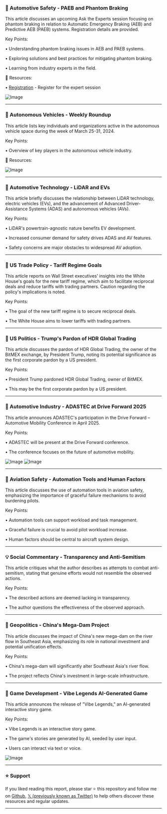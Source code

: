 ### 🤖 Automotive Safety - PAEB and Phantom Braking

This article discusses an upcoming Ask the Experts session focusing on phantom braking in relation to Automatic Emergency Braking (AEB) and Predictive AEB (PAEB) systems.  Registration details are provided.

Key Points:

• Understanding phantom braking issues in AEB and PAEB systems.

• Exploring solutions and best practices for mitigating phantom braking.

• Learning from industry experts in the field.


🔗 Resources:

• [Registration](https://hubs.ly/Q03fJ59t0) - Register for the expert session

![Image](https://pbs.twimg.com/media/Gnm-LVEWwAAH0eM?format=jpg&name=small)


---
### 🤖 Autonomous Vehicles - Weekly Roundup

This article lists key individuals and organizations active in the autonomous vehicle space during the week of March 25-31, 2024.


Key Points:

• Overview of key players in the autonomous vehicle industry.


🔗 Resources:

![Image](https://pbs.twimg.com/media/Gni1emyWcAAkG9o?format=jpg&name=small)


---
### 🤖 Automotive Technology - LiDAR and EVs

This article briefly discusses the relationship between LiDAR technology, electric vehicles (EVs), and the advancement of Advanced Driver-Assistance Systems (ADAS) and autonomous vehicles (AVs).

Key Points:

• LiDAR's powertrain-agnostic nature benefits EV development.

• Increased consumer demand for safety drives ADAS and AV features.

• Safety concerns are major obstacles to widespread AV adoption.


---
### 🤖 US Trade Policy - Tariff Regime Goals

This article reports on Wall Street executives' insights into the White House's goals for the new tariff regime, which aim to facilitate reciprocal deals and reduce tariffs with trading partners.  Caution regarding the policy's implications is noted.

Key Points:

• The goal of the new tariff regime is to secure reciprocal deals.

• The White House aims to lower tariffs with trading partners.


---
### 🤖 US Politics - Trump's Pardon of HDR Global Trading

This article discusses the pardon of HDR Global Trading, the owner of the BitMEX exchange, by President Trump, noting its potential significance as the first corporate pardon by a US president.

Key Points:

•  President Trump pardoned HDR Global Trading, owner of BitMEX.

• This may be the first corporate pardon by a US president.


---
### 🚀 Automotive Industry - ADASTEC at Drive Forward 2025

This article announces ADASTEC's participation in the Drive Forward – Automotive Mobility Conference in April 2025.

Key Points:

• ADASTEC will be present at the Drive Forward conference.

• The conference focuses on the future of automotive mobility.



![Image](https://pbs.twimg.com/media/Gnik-V8WMAAfjyR?format=jpg&name=small)
![Image](https://pbs.twimg.com/media/Gnik-WFWoAEuIG4?format=jpg&name=small)

---
### 🤖 Aviation Safety - Automation Tools and Human Factors

This article discusses the use of automation tools in aviation safety, emphasizing the importance of graceful failure mechanisms to avoid burdening pilots.

Key Points:

• Automation tools can support workload and task management.

• Graceful failure is crucial to avoid pilot workload increase.

• Human factors should be central to aircraft system design.


---
### 💡 Social Commentary - Transparency and Anti-Semitism

This article critiques what the author describes as attempts to combat anti-semitism, stating that genuine efforts would not resemble the observed actions.


Key Points:

• The described actions are deemed lacking in transparency.

•  The author questions the effectiveness of the observed approach.


---
### 🤖 Geopolitics - China's Mega-Dam Project

This article discusses the impact of China's new mega-dam on the river flow in Southeast Asia, emphasizing its role in national investment and potential unification effects.

Key Points:

• China's mega-dam will significantly alter Southeast Asia's river flow.

• The project reflects China's investment in large-scale infrastructure.


---
### 🚀 Game Development - Vibe Legends AI-Generated Game

This article announces the release of "Vibe Legends," an AI-generated interactive story game.

Key Points:

• Vibe Legends is an interactive story game.

• The game's stories are generated by AI, seeded by user input.

• Users can interact via text or voice.


![Image](https://pbs.twimg.com/media/GnfBl82agAA7gRK?format=jpg&name=small)


---

### ⭐️ Support

If you liked reading this report, please star ⭐️ this repository and follow me on [Github](https://github.com/Drix10), [𝕏 (previously known as Twitter)](https://x.com/DRIX_10_) to help others discover these resources and regular updates.

---